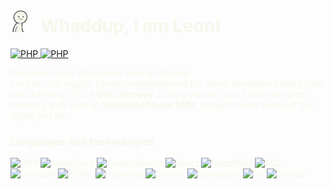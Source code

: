 <!--
light-color => #f6f7eb
redish-color => #e94f37
dark-color => #393e41
-->

<div style="color: #f6f7eb;">
    <h1 style="border-color: #f6f7eb;">
        <img src="./gifs/person-finger-guns-color.gif" width="32" style="margin-right: 10px;">
        Whaddup, I am Leon!
    </h1>
    <a href="https://github.com/LeonBerner">
        <img alt="PHP" src="https://img.shields.io/badge/-GitHub-f6f7eb?&logo=GitHub&style=plastic&logoColor=393e41">
    </a>
    <a href="https://www.linkedin.com/in/leon-torgersen-berner">
        <img alt="PHP" src="https://img.shields.io/badge/-LinkedIn-f6f7eb?&logo=LinkedIn&style=plastic&logoColor=393e41">
    </a>
    <p>
        Welcome to my little corner here on GitHub!<br/>
        I'm just your regular friendly neighborhood full-stack developer hailing from the charming city of <strong>Oslo, Norway</strong>. During the day, you'll find me quietly tinkering with code at <strong>Schibsted Norge SMB</strong>, trying to make sense of this digital puzzle
    </p>
    <h3>Languages and technologies</h3>
    <img alt="PHP" src="https://img.shields.io/badge/-PHP-000?&logo=php&style=plastic&color=f6f7eb&logoColor=393e41">
    <img alt="JavaScript" src="https://img.shields.io/badge/-JavaScript-000?&logo=JavaScript&style=plastic&color=f6f7eb&logoColor=393e41">
    <img alt="ElasticSearch" src="https://img.shields.io/badge/-ElasticSearch-000?&logo=ElasticSearch&style=plastic&color=f6f7eb&logoColor=393e41">
    <img alt="React" src="https://img.shields.io/badge/-React-000?&logo=React&style=plastic&color=f6f7eb&logoColor=393e41">
    <img alt="RabbitMQ" src="https://img.shields.io/badge/-RabbitMQ-000?&logo=RabbitMQ&style=plastic&color=f6f7eb&logoColor=393e41">
    <img alt="SQL" src="https://img.shields.io/badge/-SQL-000?&logo=MySQL&style=plastic&color=f6f7eb&logoColor=393e41">
    <img alt="MariaDB" src="https://img.shields.io/badge/-MariaDB-000?&logo=mariadb&style=plastic&color=f6f7eb&logoColor=393e41">
    <img alt="HTML" src="https://img.shields.io/badge/-HTML5-000?&logo=html5&style=plastic&color=f6f7eb&logoColor=393e41">
    <img alt="Boostrap" src="https://img.shields.io/badge/-Bootstrap-000?&logo=bootstrap&style=plastic&color=f6f7eb&logoColor=393e41">
    <img alt="Docker" src="https://img.shields.io/badge/-Docker-000?&logo=Docker&style=plastic&color=f6f7eb&logoColor=393e41">
    <img alt="Composer" src="https://img.shields.io/badge/-Composer-000?&logo=Composer&style=plastic&color=f6f7eb&logoColor=393e41">
    <img alt="Git" src="https://img.shields.io/badge/-Git-000?&logo=Git&style=plastic&color=f6f7eb&logoColor=393e41">
    <img alt="GitHub" src="https://img.shields.io/badge/-GitHub-393e41?&logo=GitHub&style=plastic&color=f6f7eb&logoColor=393e41">
</div>